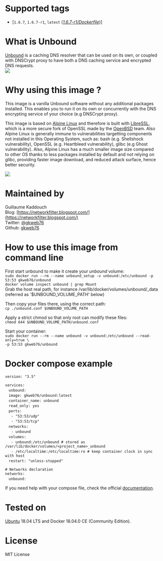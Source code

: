 # Supported tags
-   [`1.6.7`, `1.6.7-r1`, `latest` (*[1.6.7-r1/Dockerfile](https://github.com/gkweb76/unbound/blob/master/1.6.7-r1/Dockerfile)*)]



# What is Unbound
[Unbound](https://unbound.net/) is a caching DNS resolver that can be used on its own, or coupled with DNSCrypt proxy to have both a DNS caching service and encrypted DNS requests.  
![](https://unbound.net/gx/unbound-250.png)



# Why using this image ?
This image is a vanilla Unbound software without any additional packages installed. This enables you to run it on its own or concurrently with the DNS encrypting service of your choice (e.g DNSCrypt proxy).  

This image is based on [Alpine Linux](https://alpinelinux.org/) and therefore is built with [LibreSSL](https://www.libressl.org/), which is a more secure fork of OpenSSL made by the [OpenBSD](https://www.openbsd.org/) team. Also Alpine Linux is generally immune to vulnerabilities targetting components not installed in this Operating System, such as: bash (e.g. Shellshock vulnerability), OpenSSL (e.g. Heartbleed vulnerability), glibc (e.g Ghost vulnerability). Also, Alpine Linux has a much smaller image size compared to other OS thanks to less packages installed by default and not relying on glibc, providing faster image download, and reduced attack surface, hence better security.

![](https://wiki.alpinelinux.org/w/resources/assets/alogo.png)



# Maintained by
Guillaume Kaddouch  
Blog: [https://networkfilter.blogspot.com/](https://networkfilter.blogspot.com/)  
Twitter: [@gkweb76](https://twitter.com/gkweb76)  
Github: [gkweb76](https://github.com/gkweb76/)  



# How to use this image from command line
First start unbound to make it create your _unbound_ volume:  
`sudo docker run --rm --name unbound_setup -v unbound:/etc/unbound -p 53:53 gkweb76/unbound`  
`docker volume inspect unbound | grep Mount`  
Grab the host real path, for instance /var/lib/docker/volumes/unbound/_data (referred as '$UNBOUND_VOLUME_PATH' below)  

Then copy your files there, using the correct path:  
`cp ./unbound.conf $UNBOUND_VOLUME_PATH`  

Apply a strict chmod so that only root can modify these files:  
`chmod 644 $UNBOUND_VOLUME_PATH/unbound.conf`  

Start your container:  
`sudo docker run --rm --name unbound -v unbound:/etc/unbound --read-only=true \`  
`-p 53:53 gkweb76/unbound`  

# Docker compose example  
`version: "3.5"`  
  
`services:`  
&nbsp;&nbsp;  `unbound:`  
&nbsp;&nbsp;  `image: gkweb76/unbound:latest`  
&nbsp;&nbsp;  `container_name: unbound`  
&nbsp;&nbsp;  `read_only: yes`  
&nbsp;&nbsp;  `ports:`  
&nbsp;&nbsp;&nbsp;&nbsp;  `- "53:53/udp"`  
&nbsp;&nbsp;&nbsp;&nbsp;  `- "53:53/tcp"`  
&nbsp;&nbsp;  `networks:`  
&nbsp;&nbsp;&nbsp;&nbsp;  `- unbound`  
&nbsp;&nbsp;    `volumes:`   
&nbsp;&nbsp;&nbsp;&nbsp;      `- unbound:/etc/unbound # stored as /var/lib/docker/volumes/<project_name>_unbound`  
&nbsp;&nbsp;&nbsp;&nbsp;      `- /etc/localtime:/etc/localtime:ro # keep container clock in sync with host`  
&nbsp;&nbsp;    `restart: "unless-stopped"`  
  
`# Networks declaration`  
`networks:`  
&nbsp;&nbsp;  `unbound:` 
    
If you need help with your compose file, check the official [documentation](https://docs.docker.com/compose/compose-file/).  


# Tested on

[Ubuntu](https://www.ubuntu.com/) 18.04 LTS and Docker 18.04.0 CE (Community Edition).

# License

MIT License
